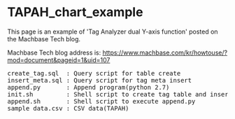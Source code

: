 # TAPAH_chart_example

This page is an example of 'Tag Analyzer dual Y-axis function' posted on the Machbase Tech blog.

Machbase Tech blog address is: https://www.machbase.com/kr/howtouse/?mod=document&pageid=1&uid=107

<pre>
create_tag.sql  : Query script for table create  
insert_meta.sql : Query script for tag meta insert  
append.py       : Append program(python 2.7)  
init.sh         : Shell script to create tag table and insert meta  
append.sh       : Shell script to execute append.py  
sample_data.csv : CSV data(TAPAH)  
</pre>
